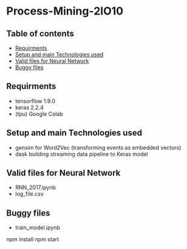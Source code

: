 # Process-Mining-2IO10

## Table of contents
* [Requirments](#requirments)
* [Setup and main Technologies used](#setup-and-main-technologies-used)
* [Valid files for Neural Network](#valid-files-for-neural-network)
* [Buggy files](#buggy-files)

## Requirments
* tensorflow 1.9.0
* keras 2.2.4
* (tpu) Google Colab

## Setup and main Technologies used
* gensim for Word2Vec (transforming events as embedded vectors)
* dask building streaming data pipeline to Keras model 

## Valid files for Neural Network
* RNN_2017.ipynb
* log_file.csv

## Buggy files
* train_model.ipynb

npm install
npm start
